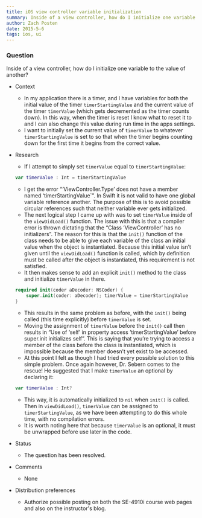 ```yaml
---
title: iOS view controller variable initialization
summary: Inside of a view controller, how do I initialize one variable to the value of another?
author: Zach Posten
date: 2015-5-6
tags: ios, ui
---
```


### Question
Inside of a view controller, how do I initialize one variable to the value of another?

*	Context
	*	In my application there is a timer, and I have variables for both the initial value of the timer `timerStartingValue` and the current value of the timer `timerValue` (which gets decremented as the timer counts down).  In this way, when the timer is reset I know what to reset it to and I can also change this value during run time in the apps settings.
	*	I want to initially set the current value of `timerValue` to whatever `timerStartingValue` is set to so that when the timer begins counting down for the first time it begins from the correct value.

*	Research
	*	If I attempt to simply set `timerValue` equal to `timerStartingValue`:

	```swift
	var timerValue : Int = timerStartingValue
	```

	*	I get the error “‘ViewController.Type’ does not have a member named ‘timerStartingValue`”.  In Swift it is not valid to have one global variable reference another.  The purpose of this is to avoid possible circular references such that neither variable ever gets initialized.
	*	The next logical step I came up with was to set `timerValue` inside of the `viewDidLoad()` function.  The issue with this is that a compiler error is thrown dictating that the “Class ‘ViewController’ has no initializers”.  The reason for this is that the `init()` function of the class needs to be able to give each variable of the class an initial value when the object is instantiated.  Because this initial value isn’t given until the `viewDidLoad()` function is called, which by definition must be called after the object is instantiated, this requirement is not satisfied.
	*	It then makes sense to add an explicit `init()` method to the class and initialize `timerValue` in there.

	```swift
	required init(coder aDecoder: NSCoder) {
	    super.init(coder: aDecoder); timerValue = timerStartingValue
    }
	```

	*	This results in the same problem as before, with the `init()` being called (this time explicitly) before `timerValue` is set.
	*	Moving the assignment of `timerValue` before the `init()` call then results in “Use of ‘self’ in property access ‘timerStartingValue’ before super.init initializes self”.  This is saying that you’re trying to access a member of the class before the class is instantiated, which is impossible because the member doesn’t yet exist to be accessed.
	*	At this point I felt as though I had tried every possible solution to this simple problem.  Once again however, Dr. Sebern comes to the rescue!  He suggested that I make `timerValue` an optional by declaring it:

	```swift
	var timerValue : Int?
	```

	*	This way, it is automatically initialized to `nil` when `init()` is called.  Then in `viewDidLoad()`,  `timerValue` can be assigned to `timerStartingValue`, as we have been attempting to do this whole time, with no compilation errors.
	*	It is worth noting here that because `timerValue` is an optional, it must be unwrapped before use later in the code.

*	Status
	*	The question has been resolved.
*	Comments
	*	None

*	Distribution preferences
	*	Authorize possible posting on both the SE-4910i course web pages and also on the instructor's blog.
